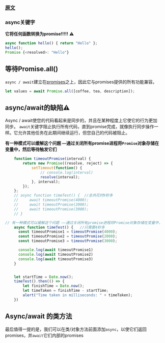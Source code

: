 ### [原文](https://developer.mozilla.org/zh-CN/docs/learn/JavaScript/异步/Async_await)

### async关键字

**它将任何函数转换为promise!!!!!** ⚠️

```js
async function hello() { return "Hello" };
hello();
Promise {<resolved>: "Hello"}
```

## 等待Promise.all()

`async / await`建立在[promises](https://developer.mozilla.org/en-US/docs/Web/JavaScript/Reference/Global_Objects/Promise)之上，因此它与promises提供的所有功能兼容。

```js
let values = await Promise.all([coffee, tea, description]);
```

## async/await的缺陷⚠️

Async / await使您的代码看起来是同步的，并且在某种程度上它使它的行为更加同步。 `await`关键字阻止执行所有代码，直到promise完成，就像执行同步操作一样。它允许其他任务在此期间继续运行，但您自己的代码被阻止。

**有一种模式可以缓解这个问题 ––通过关闭所有promise进程将`Promise`对象存储在变量中，然后等待触发它们**



```js
    function timeoutPromise(interval) {
        return new Promise((resolve, reject) => {
            setTimeout(function() {
                // console.log(interval)
                resolve(interval);
            }, interval);
        });
    };
    // async function timeTest() {  //总共花时9秒多
    //     await timeoutPromise(4000);
    //     await timeoutPromise(2000);
    //     await timeoutPromise(3000);
    // }

// 有一种模式可以缓解这个问题 ––通过关闭所有promise进程将Promise对象存储在变量中，然后等待触发它们
    async function timeTest() {   //只需要4秒多
      const timeoutPromise1 = timeoutPromise(4000);
      const timeoutPromise2 = timeoutPromise(2000);
      const timeoutPromise3 = timeoutPromise(3000);

      console.log(await timeoutPromise1)
      console.log(await timeoutPromise2)
      console.log(await timeoutPromise3)
    }


    let startTime = Date.now();
    timeTest().then(() => {
        let finishTime = Date.now();
        let timeTaken = finishTime - startTime;
        alert("Time taken in milliseconds: " + timeTaken);
    })
```

## Async/await 的类方法

最后值得一提的是，我们可以在类/对象方法前面添加`async`，以使它们返回promises，并`await`它们内部的promises